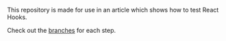 This repository is made for use in an article which shows how to test React Hooks.

Check out the [branches](https://github.com/aviaryan/hooks-testing/branches/all) for each step.
